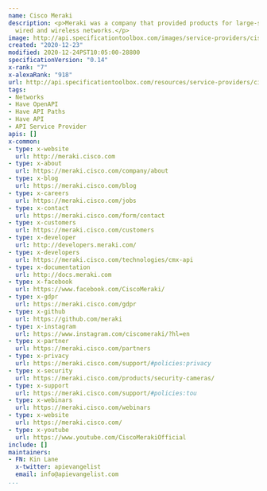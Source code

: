 ```yaml
---
name: Cisco Meraki
description: <p>Meraki was a company that provided products for large-scale, distributed
  wired and wireless networks.</p>
image: http://api.specificationtoolbox.com/images/service-providers/cisco-meraki.jpg
created: "2020-12-23"
modified: 2020-12-24PST10:05:00-28800
specificationVersion: "0.14"
x-rank: "7"
x-alexaRank: "918"
url: http://api.specificationtoolbox.com/resources/service-providers/cisco-meraki/
tags:
- Networks
- Have OpenAPI
- Have API Paths
- Have API
- API Service Provider
apis: []
x-common:
- type: x-website
  url: http://meraki.cisco.com
- type: x-about
  url: https://meraki.cisco.com/company/about
- type: x-blog
  url: https://meraki.cisco.com/blog
- type: x-careers
  url: https://meraki.cisco.com/jobs
- type: x-contact
  url: https://meraki.cisco.com/form/contact
- type: x-customers
  url: https://meraki.cisco.com/customers
- type: x-developer
  url: http://developers.meraki.com/
- type: x-developers
  url: https://meraki.cisco.com/technologies/cmx-api
- type: x-documentation
  url: http://docs.meraki.com
- type: x-facebook
  url: https://www.facebook.com/CiscoMeraki/
- type: x-gdpr
  url: https://meraki.cisco.com/gdpr
- type: x-github
  url: https://github.com/meraki
- type: x-instagram
  url: https://www.instagram.com/ciscomeraki/?hl=en
- type: x-partner
  url: https://meraki.cisco.com/partners
- type: x-privacy
  url: https://meraki.cisco.com/support/#policies:privacy
- type: x-security
  url: https://meraki.cisco.com/products/security-cameras/
- type: x-support
  url: https://meraki.cisco.com/support/#policies:tou
- type: x-webinars
  url: https://meraki.cisco.com/webinars
- type: x-website
  url: https://meraki.cisco.com/
- type: x-youtube
  url: https://www.youtube.com/CiscoMerakiOfficial
include: []
maintainers:
- FN: Kin Lane
  x-twitter: apievangelist
  email: info@apievangelist.com
...
```

